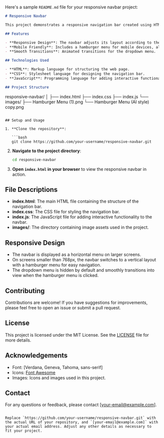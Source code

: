 Here's a sample `README.md` file for your responsive navbar project:

```markdown
# Responsive Navbar

This project demonstrates a responsive navigation bar created using HTML, CSS, and JavaScript. The navbar is designed to adapt to different screen sizes, providing an optimal user experience on both desktop and mobile devices.

## Features

- **Responsive Design**: The navbar adjusts its layout according to the screen size.
- **Mobile Friendly**: Includes a hamburger menu for mobile devices, allowing easy navigation.
- **Smooth Transitions**: Animated transitions for the dropdown menu.

## Technologies Used

- **HTML**: Markup language for structuring the web page.
- **CSS**: Stylesheet language for designing the navigation bar.
- **JavaScript**: Programming language for adding interactive functionality.

## Project Structure
```

responsive-navbar/
│
├── index.html
├── index.css
├── index.js
└── images/
├── Hamburger Menu (1).png
└── Hamburger Menu (AI style) copy.png

````

## Setup and Usage

1. **Clone the repository**:

   ```bash
   git clone https://github.com/your-username/responsive-navbar.git
````

2. **Navigate to the project directory**:

   ```bash
   cd responsive-navbar
   ```

3. **Open `index.html` in your browser** to view the responsive navbar in action.

## File Descriptions

- **index.html**: The main HTML file containing the structure of the navigation bar.
- **index.css**: The CSS file for styling the navigation bar.
- **index.js**: The JavaScript file for adding interactive functionality to the navbar.
- **images/**: The directory containing image assets used in the project.

## Responsive Design

- The navbar is displayed as a horizontal menu on larger screens.
- On screens smaller than 768px, the navbar switches to a vertical layout with a hamburger menu for easy navigation.
- The dropdown menu is hidden by default and smoothly transitions into view when the hamburger menu is clicked.

## Contributing

Contributions are welcome! If you have suggestions for improvements, please feel free to open an issue or submit a pull request.

## License

This project is licensed under the MIT License. See the [LICENSE](LICENSE) file for more details.

## Acknowledgements

- Font: [Verdana, Geneva, Tahoma, sans-serif]
- Icons: [Font Awesome](https://fontawesome.com/)
- Images: Icons and images used in this project.

## Contact

For any questions or feedback, please contact [your-email@example.com].

```

Replace `https://github.com/your-username/responsive-navbar.git` with the actual URL of your repository, and `[your-email@example.com]` with your actual email address. Adjust any other details as necessary to fit your project.
```
